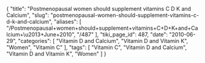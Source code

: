 {
    "title": "Postmenopausal women should supplement vitamins C D K and Calcium",
    "slug": "postmenopausal-women-should-supplement-vitamins-c-d-k-and-calcium",
    "aliases": [
        "/Postmenopausal+women+should+supplement+vitamins+C+D+K+and+Calcium+\u2013+June+2010",
        "/487"
    ],
    "tiki_page_id": 487,
    "date": "2010-06-29",
    "categories": [
        "Vitamin D and Calcium",
        "Vitamin D and Vitamin K",
        "Women",
        "Vitamin C"
    ],
    "tags": [
        "Vitamin C",
        "Vitamin D and Calcium",
        "Vitamin D and Vitamin K",
        "Women"
    ]
}
